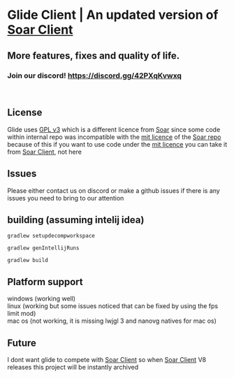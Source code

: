 # Glide Client | An updated version of [Soar Client](https://github.com/Soar-Client/Legacy-SoarClient)
## More features, fixes and quality of life.
### Join our discord! https://discord.gg/42PXqKvwxq
<br>


## License 
Glide uses [GPL v3](https://github.com/GlideClient/client/blob/main/LICENSE) which is a different licence from [Soar](https://github.com/Soar-Client/Legacy-SoarClient) since some code within internal repo was incompatible with the [mit licence](https://github.com/Soar-Client/Legacy-SoarClient/blob/main/LICENSE) of the [Soar repo](https://github.com/Soar-Client/Legacy-SoarClient) because of this if you want to use code under the [mit licence](https://github.com/Soar-Client/Legacy-SoarClient/blob/main/LICENSE) you can take it from [Soar Client](https://github.com/Soar-Client/Legacy-SoarClient), not here

## Issues
Please either contact us on discord or make a github issues if there is any issues you need to bring to our attention

## building (assuming intelij idea)
```
gradlew setupdecompworkspace
```
```
gradlew genIntellijRuns
```
```
gradlew build
```

## Platform support
windows (working well) <br>
linux (working but some issues noticed that can be fixed by using the fps limit mod) <br>
mac os (not working, it is missing lwjgl 3 and nanovg natives for mac os)

## Future
I dont want glide to compete with [Soar Client](https://github.com/Soar-Client/Legacy-SoarClient) so when [Soar Client](https://github.com/Soar-Client/Legacy-SoarClient) V8 releases this project will be instantly archived 






